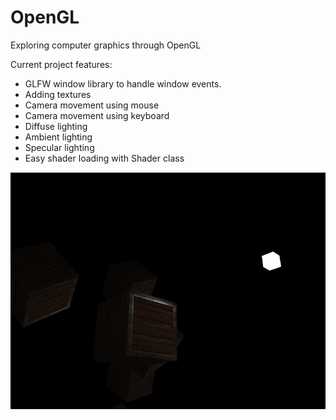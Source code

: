# OpenGL
Exploring computer graphics through OpenGL

Current project features:

* GLFW window library to handle window events.
* Adding textures
* Camera movement using mouse
* Camera movement using keyboard
* Diffuse lighting 
* Ambient lighting 
* Specular lighting 
* Easy shader loading with Shader class


![EnginePreview](preview.jpg)
